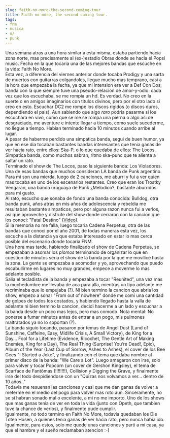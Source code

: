 ```yaml
---
slug: faith-no-more-the-second-coming-tour  
title: Faith no more, the second coming tour.  
tags:  
- fnm  
- musica  
- o/  
- punk  
---
```

  
Una semana atras a una hora similar a esta misma, estaba partiendo hacia zona norte, mas precisamente al (ex-)estadio Obras donde se hacia el Popsi music. Fecha en la que tocaria una de las mejores bandas que escuche en la vida: Faith No More.  
Esta vez, a diferencia del viernes anterior donde tocaba Prodigy y una sarta de muertos con guitarras colgandoles, llegue mucho mas temprano, casi a la hora que empezaba la fecha, ya que mi intension era ver a Def Con Dos, banda con la que siempre tuve una pseudo-relacion de amor-y-odio: cada vez que los escuchaba, se me rompia un hd. Es verdad. No creo en la suerte o en amigos imaginarios con titulos divinos, pero por el otro lado si creo en esto. Escuchar DC2 me rompe los discos rigidos (o discos duros, dependiendo el pais). Aun sabiendo que algo *raro* podria pasarme si los escuchara en vivo, como que se me se rompa una pierna o algo asi de desgraciado, me aventure e intente llegar a tiempo, como suele sucederme, no llegue a tiempo. Habian terminado hacia 10 minutos cuando arribe al lugar.   
A pesar de haberme perdido una simpatica banda, segui de buen humor, ya que en ese dia tocaban bastantes bandas interesantes que tenia ganas de ver hacia rato, entre ellos: Ska-P, o lo que quedaba de ellos: The Locos. Simpatica banda, como muchos sabran, ritmo ska-punc que te alienta a saltar un rato.  
Terminado el show de The Locos, paso la siguiente banda: Los Violadores. Una de esas bandas que muchos consideran LA banda de Punk argentino. Para mi son una mierda, luego de 2 canciones, me aburri y fui a ver quien mas tocaba en uno de los escenarios restantes. Creo que eran los Trostky Vengaran, una banda uruguaya de Punk ¿Melodico?, bastante aburridos para mi gusto.  
Al rato, escucho que sonaba de fondo una banda conocida: Bulldog, otra banda punk, años atras en mis años de adolescencia y rebeldia me resultaban bastante simpaticos, pero por alguna razon nunca fui a verlos, asi que aproveche y disfrute del show donde cerraron con la cancion que los conoci: "Fatal Destino" ([Video](http://www.youtube.com/watch?v=o1J1YUVKgvY)).   
Si la memoria no me falla, luego tocaria Cadena Perpetua, otra de las bandas que conoci por el año 2001, de todas maneras esta vez, los escuche a la distancia ya que estaba interesado en estar lo mas cerca posible del escenario donde tocaria FNM.  
Una hora mas tarde, habiendo finalizado el show de Cadena Perpetua, se empezaban a asomar los _plomos_ terminando de organizar lo que en cuestion de minutos seria el show de la banda por la que me movilice hasta la zona. La gente se empezaba a acomodar y yo, aprovechando que puedo escabullirme en lugares no muy grandes, empece a moverme lo mas adelante posible.  
Salia el tecladista de la banda y empezaba a tocar "Reunited", una vez mas la muchedumbre me llevaba de aca para alla, mientras un tipo adelante me recriminaba que lo empujaba (?). Ni bien termino la cancion que abria los show, empezo a sonar "From out of nowhere" donde me comi una cantidad de golpes de todos los costados, y habiendo llegado hasta la valla de adelante ni bien termino la cancion, decidi hacerme a un lado y escuchar a la banda desde un poco mas lejos, pero mas comodo. Nota mental: No ponerse a fumar minutos antes de entrar a un pogo, mis pulmones maltratados ya no lo soportan (?).  
La banda siguio tocando, pasaron por temas de Angel Dust (Land of Sunshine, Caffeine, Easy, Midlife Crisis, A Small Victory), de King for a Day... Fool for a Lifetime (Evidence, Ricochet, The Gentle Art of Making Enemies, King for a Day), The Real Thing (Surprise! You’re Dead!, Epic), Album of the Year (Last Cup of Sorrow, Ashes to Ashes), el cover de los Bee Gees "I Started a Joke", y finalizando con el tema que daba nombre al primer disco de la banda: "We Care a Lot". Luego amagaron con irse, solo para volver y tocar Popcorn (un cover de Gershon Kingsley), el tema de Scarface de Fantômas (!!!!!!!!), Collision y Digging the Grave, y finalmente irse del todo despidiendose con un "Quizas nos volvamos a ver... dentro de 10 años.."  
Todavia me resuenan las canciones y casi que me dan ganas de volver a meterme en el medio del pogo para volver mas roto aun. Sinceramente, no se si habran sonado mal o excelente, a mi no me importo. Uno de los shows que mas ganas tenia de ver en toda la vida (junto con Opeth, que tambien tuve la chance de verlos), y finalmente pude cumplir.  
Igualmente, no todo termino en Faith No More, todavia quedaban los Die Toten Hosen, a quienes tenia ganas de ver hacia rato, pero nunca habia ido. Igualmente, para estos, solo me quede unas canciones y parti a mi casa, ya que el hambre y el sueño reclamaban atencion :-)  
